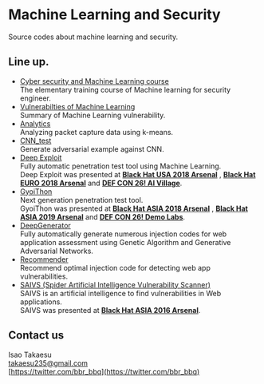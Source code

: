 # Machine Learning and Security
Source codes about machine learning and security.

## Line up.
 * [Cyber security and Machine Learning course](https://github.com/13o-bbr-bbq/machine_learning_security/tree/master/Security_and_MachineLearning)  
 The elementary training course of Machine learning for security engineer.  
 * [Vulnerabilties of Machine Learning](https://github.com/13o-bbr-bbq/machine_learning_security/blob/master/Vulnerabilities_of_ML/)  
 Summary of Machine Learning vulnerability.  
 * [Analytics](https://github.com/13o-bbr-bbq/machine_learning_security/tree/master/Analytics)  
 Analyzing packet capture data using k-means.  
 * [CNN_test](https://github.com/13o-bbr-bbq/machine_learning_security/tree/master/CNN_test)  
 Generate adversarial example against CNN.  
 * [Deep Exploit](https://github.com/13o-bbr-bbq/machine_learning_security/tree/master/DeepExploit)  
 Fully automatic penetration test tool using Machine Learning.  
 Deep Exploit was presented at **[Black Hat USA 2018 Arsenal](https://www.blackhat.com/us-18/arsenal/schedule/index.html#deep-exploit-11908)** , **[Black Hat EURO 2018 Arsenal](https://www.blackhat.com/eu-18/arsenal/schedule/index.html#deep-exploit-fully-automatic-penetration-test-tool-using-machine-learning-13320)** and **[DEF CON 26! AI Village](https://aivillage.org/posts/accepted-talks/)**.  
* [GyoiThon](https://github.com/gyoisamurai/GyoiThon)  
 Next generation penetration test tool.  
 GyoiThon was presented at **[Black Hat ASIA 2018 Arsenal](https://www.blackhat.com/asia-18/arsenal/schedule/index.html#gyoithon-9651)** , **[Black Hat ASIA 2019 Arsenal](https://www.blackhat.com/asia-19/arsenal/schedule/index.html#gyoithon-penetration-testing-using-machine-learning-14359)** and **[DEF CON 26! Demo Labs](https://www.defcon.org/html/defcon-26/dc-26-demolabs.html)**.  
 * [DeepGenerator](https://github.com/13o-bbr-bbq/machine_learning_security/tree/master/Generator)  
 Fully automatically generate numerous injection codes for web application assessment using Genetic Algorithm and Generative Adversarial Networks.  
 * [Recommender](https://github.com/13o-bbr-bbq/machine_learning_security/tree/master/Recommender)  
 Recommend optimal injection code for detecting web app vulnerabilities.
 * [SAIVS (Spider Artificial Intelligence Vulnerability Scanner)](https://github.com/13o-bbr-bbq/machine_learning_security/tree/master/Saivs)  
 SAIVS is an artificial intelligence to find vulnerabilities in Web applications.  
 SAIVS was presented at **[Black Hat ASIA 2016 Arsenal](http://www.blackhat.com/asia-16/arsenal.html#saivs-spider-artificial-intelligence-vulnerability-scanner)**.  

## Contact us

Isao Takaesu  
takaesu235@gmail.com  
[https://twitter.com/bbr_bbq](https://twitter.com/bbr_bbq)
